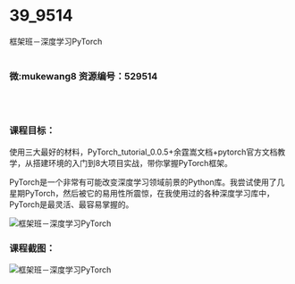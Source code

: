 # 39_9514
框架班－深度学习PyTorch
<br/></br>
<h3>微:mukewang8 资源编号：529514</h3>
<br/></br>
<h3>课程目标：</h3>
<p>使用三大最好的材料，<a title="查看与 PyTorch 相关的文章" target="_blank">PyTorch</a>_tutorial_0.0.5+余霆嵩文档+pytorch官方文档教学，从搭建环境的入门到8大项目实战，带你掌握PyTorch框架。</p>
<p>PyTorch是一个非常有可能改变深度学习领域前景的Python库。我尝试使用了几星期PyTorch，然后被它的易用性所震惊，在我使用过的各种深度学习库中，PyTorch是最灵活、最容易掌握的。</p>
<p><img src="https://www.ko996.com/wp-content/uploads/img/2019/12/1-17-300x154.png" alt="框架班－深度学习PyTorch"></p>
<h3>课程截图：</h3>
<p><img src="https://www.ko996.com/wp-content/uploads/img/2019/12/11-6.png" alt="框架班－深度学习PyTorch"></p>
<p>&nbsp;</p>

